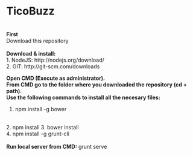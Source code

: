 <h1>TicoBuzz</h1>
<br/>
<strong>First</strong>
<br/>
Download this repository
<br/>
<br/>
<strong>Download & install:</strong>
<br/>
1. NodeJS: http://nodejs.org/download/
<br/>
2. GIT: http://git-scm.com/downloads
<br/>
 		 
<strong>Open CMD (Execute as administrator). 
<br/>
From CMD go to the folder where you downloaded the repository (cd + path).</strong>
<br/>
<strong>Use the following commands to install all the necesary files:</strong>	
1. npm install -g bower	
<br/>
2. npm install 		
3. bower install
<br/>
4. npm install -g grunt-cli
<br/>
<br/>
<strong>Run local server from CMD:</strong> grunt serve